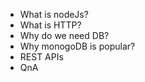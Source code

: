 * What is nodeJs?
* What is HTTP?
* Why do we need DB?
* Why monogoDB is popular?
* REST APIs
* QnA

